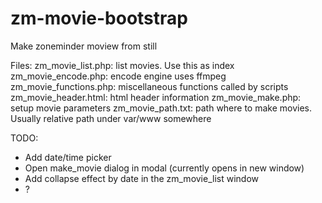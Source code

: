 # zm-movie-bootstrap

Make zoneminder moview from still

Files:
zm_movie_list.php: list movies. Use this as index
zm_movie_encode.php: encode engine uses ffmpeg
zm_movie_functions.php: miscellaneous functions called by scripts
zm_movie_header.html: html header information
zm_movie_make.php: setup movie parameters
zm_movie_path.txt: path where to make movies. Usually relative path under var/www somewhere

TODO:
- Add date/time picker
- Open make_movie dialog in modal (currently opens in new window)
- Add collapse effect by date in the zm_movie_list window
- ?
